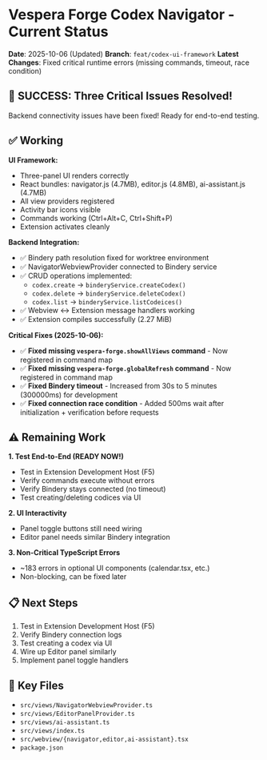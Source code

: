 # Vespera Forge Codex Navigator - Current Status

**Date**: 2025-10-06 (Updated)
**Branch**: `feat/codex-ui-framework`
**Latest Changes**: Fixed critical runtime errors (missing commands, timeout, race condition)

## 🎉 SUCCESS: Three Critical Issues Resolved!

Backend connectivity issues have been fixed! Ready for end-to-end testing.

## ✅ Working

**UI Framework:**
- Three-panel UI renders correctly
- React bundles: navigator.js (4.7MB), editor.js (4.8MB), ai-assistant.js (4.7MB)
- All view providers registered
- Activity bar icons visible
- Commands working (Ctrl+Alt+C, Ctrl+Shift+P)
- Extension activates cleanly

**Backend Integration:**
- ✅ Bindery path resolution fixed for worktree environment
- ✅ NavigatorWebviewProvider connected to Bindery service
- ✅ CRUD operations implemented:
  - `codex.create` → `binderyService.createCodex()`
  - `codex.delete` → `binderyService.deleteCodex()`
  - `codex.list` → `binderyService.listCodeices()`
- ✅ Webview ↔ Extension message handlers working
- ✅ Extension compiles successfully (2.27 MiB)

**Critical Fixes (2025-10-06):**
- ✅ **Fixed missing `vespera-forge.showAllViews` command** - Now registered in command map
- ✅ **Fixed missing `vespera-forge.globalRefresh` command** - Now registered in command map
- ✅ **Fixed Bindery timeout** - Increased from 30s to 5 minutes (300000ms) for development
- ✅ **Fixed connection race condition** - Added 500ms wait after initialization + verification before requests

## ⚠️ Remaining Work

**1. Test End-to-End (READY NOW!)**
- Test in Extension Development Host (F5)
- Verify commands execute without errors
- Verify Bindery stays connected (no timeout)
- Test creating/deleting codices via UI

**2. UI Interactivity**
- Panel toggle buttons still need wiring
- Editor panel needs similar Bindery integration

**3. Non-Critical TypeScript Errors**
- ~183 errors in optional UI components (calendar.tsx, etc.)
- Non-blocking, can be fixed later

## 📋 Next Steps

1. Test in Extension Development Host (F5)
2. Verify Bindery connection logs
3. Test creating a codex via UI
4. Wire up Editor panel similarly
5. Implement panel toggle handlers

## 📁 Key Files

- `src/views/NavigatorWebviewProvider.ts`
- `src/views/EditorPanelProvider.ts`
- `src/views/ai-assistant.ts`
- `src/views/index.ts`
- `src/webview/{navigator,editor,ai-assistant}.tsx`
- `package.json`

